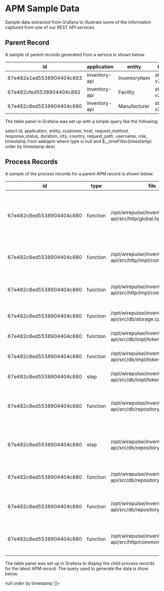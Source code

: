 # APM Sample Data
Sample data extracted from Grafana to illustrate some of the information captured from one of our REST
API services.

## Parent Record
A sample of parent records generated from a service is shown below.

| id                       | application   | entity        | host       | request_method | response_status | duration | city    | country       | request_path     | username | role      | timestamp               |
|--------------------------|---------------|---------------|------------|----------------|-----------------|----------|---------|---------------|------------------|----------|-----------|-------------------------|
| 67e482e1ed5538904404c883 | inventory-api | InventoryItem | stage-v2-1 | GET            | 200             | 7898004  | Chicago | United States | /inventory/item/ | rakesh   | superuser | 2025-03-26 17:42:41.092 |
| 67e482cfed5538904404c882 | inventory-api | Facility      | stage-v2-1 | GET            | 200             | 4526037  | Chicago | United States | /facility        | rakesh   | superuser | 2025-03-26 17:42:23.301 |
| 67e482c8ed5538904404c880 | inventory-api | Manufacturer  | stage-v2-1 | GET            | 200             | 94633057 | Chicago | United States | /manufacturer/   | rakesh   | superuser | 2025-03-26 17:42:16.740 |

The table panel in Grafana was set up with a simple query like the following:

<code-block lang="SQL">
select id, application, entity, customer, host, request_method, response_status, duration, city, country, 
  request_path, username, role, timestamp
from webapm
where type is null
and $__timeFilter(timestamp)
order by timestamp desc
</code-block>

## Process Records
A sample of the process records for a parent APM record is shown below.

<table class="table table-bordered table-hover table-condensed">
<thead><tr><th title="Field #1">id</th>
<th title="Field #2">type</th>
<th title="Field #3">file</th>
<th title="Field #4">function</th>
<th title="Field #5">line</th>
<th title="Field #6">caller_file</th>
<th title="Field #7">caller_function</th>
<th title="Field #8">caller_line</th>
<th title="Field #9">note</th>
<th title="Field #10">duration</th>
<th title="Field #11">timestamp</th>
</tr></thead>
<tbody><tr>
<td>67e482c8ed5538904404c880</td>
<td>function</td>
<td>/opt/wirepulse/inventory-api/src/http/global.hpp</td>
<td>wirepulse::http::Response wirepulse::http::global::retrieveAll(const spt::http2::framework::Request&amp;, std::span&lt;const std::__cxx11::basic_string&lt;char&gt; &gt;, spt::ilp::APMRecord&amp;, AuthFunction&amp;&amp;) [with Model = wirepulse::model::Manufacturer; AuthFunction = bool (*)(std::basic_string_view&lt;char&gt;, const wirepulse::model::JwtToken&amp;)]</td>
<td align="right">335</td>
<td>/opt/wirepulse/inventory-api/src/http/impl/manufacturer.cpp</td>
<td>wirepulse::http::addManufacturerRoutes(spt::http2::framework::Server&lt;Response&gt;&amp;)::&lt;lambda(const spt::http2::framework::RoutingRequest&amp;, auto:71&amp;&amp;)&gt; [with auto:71 = boost::container::flat_map&lt;std::basic_string_view&lt;char&gt;, std::basic_string_view&lt;char&gt; &gt;]</td>
<td align="right">142</td>
<td>List entities Manufacturer</td>
<td align="right">94608741</td>
<td>2025-03-26 17:42:16.740</td>
</tr>
<tr>
<td>67e482c8ed5538904404c880</td>
<td>function</td>
<td>/opt/wirepulse/inventory-api/src/http/impl/common.cpp</td>
<td>wirepulse::http::EntitiesQueryResponse wirepulse::http::parseQuery(const spt::http2::framework::Request&amp;, spt::ilp::APMRecord&amp;, const std::vector&lt;std::basic_string_view&lt;char&gt;, std::allocator&lt;std::basic_string_view&lt;char&gt; &gt; &gt;&amp;)</td>
<td align="right">183</td>
<td>/opt/wirepulse/inventory-api/src/http/global.hpp</td>
<td>wirepulse::http::Response wirepulse::http::global::retrieveAll(const spt::http2::framework::Request&amp;, std::span&lt;const std::__cxx11::basic_string&lt;char&gt; &gt;, spt::ilp::APMRecord&amp;, AuthFunction&amp;&amp;) [with Model = wirepulse::model::Manufacturer; AuthFunction = bool (*)(std::basic_string_view&lt;char&gt;, const wirepulse::model::JwtToken&amp;)]</td>
<td align="right">343</td>
<td> </td>
<td align="right">1007</td>
<td>2025-03-26 17:42:16.740</td>
</tr>
<tr>
<td>67e482c8ed5538904404c880</td>
<td>function</td>
<td>/opt/wirepulse/inventory-api/src/http/impl/common.cpp</td>
<td>wirepulse::http::AuthResponse wirepulse::http::authorise(const spt::http2::framework::Request&amp;, spt::ilp::APMRecord&amp;)</td>
<td align="right">84</td>
<td>/opt/wirepulse/inventory-api/src/http/global.hpp</td>
<td>wirepulse::http::Response wirepulse::http::global::retrieveAll(const spt::http2::framework::Request&amp;, std::span&lt;const std::__cxx11::basic_string&lt;char&gt; &gt;, spt::ilp::APMRecord&amp;, AuthFunction&amp;&amp;) [with Model = wirepulse::model::Manufacturer; AuthFunction = bool (*)(std::basic_string_view&lt;char&gt;, const wirepulse::model::JwtToken&amp;)]</td>
<td align="right">352</td>
<td> </td>
<td align="right">35761315</td>
<td>2025-03-26 17:42:16.740</td>
</tr>
<tr>
<td>67e482c8ed5538904404c880</td>
<td>function</td>
<td>/opt/wirepulse/inventory-api/src/db/storage.cpp</td>
<td>wirepulse::model::JwtToken::Ptr wirepulse::db::validateToken(std::string_view, spt::ilp::APMRecord&amp;)</td>
<td align="right">65</td>
<td> </td>
<td> </td>
<td align="right"></td>
<td> </td>
<td align="right">35754715</td>
<td>2025-03-26 17:42:16.740</td>
</tr>
<tr>
<td>67e482c8ed5538904404c880</td>
<td>function</td>
<td>/opt/wirepulse/inventory-api/src/db/impl/tokenrepository.cpp</td>
<td>wirepulse::model::JwtToken::Ptr wirepulse::db::impl::token(std::string_view, spt::ilp::APMRecord&amp;)</td>
<td align="right">159</td>
<td>/opt/wirepulse/inventory-api/src/db/storage.cpp</td>
<td>wirepulse::model::JwtToken::Ptr wirepulse::db::validateToken(std::string_view, spt::ilp::APMRecord&amp;)</td>
<td align="right">72</td>
<td>Retrieve token</td>
<td align="right">35750480</td>
<td>2025-03-26 17:42:16.740</td>
</tr>
<tr>
<td>67e482c8ed5538904404c880</td>
<td>function</td>
<td>/opt/wirepulse/inventory-api/src/db/impl/tokenrepository.cpp</td>
<td>std::optional&lt;bsoncxx::v_noabi::oid&gt; {anonymous}::ptoken::jwtToken(const wirepulse::model::JwtToken&amp;, spt::ilp::APMRecord&amp;)</td>
<td align="right">101</td>
<td>/opt/wirepulse/inventory-api/src/db/impl/tokenrepository.cpp</td>
<td>wirepulse::model::JwtToken::Ptr wirepulse::db::impl::token(std::string_view, spt::ilp::APMRecord&amp;)</td>
<td align="right">171</td>
<td>Retrieve JWT token</td>
<td align="right">35692425</td>
<td>2025-03-26 17:42:16.740</td>
</tr>
<tr>
<td>67e482c8ed5538904404c880</td>
<td>step</td>
<td>/opt/wirepulse/inventory-api/src/db/impl/tokenrepository.cpp</td>
<td>std::optional&lt;bsoncxx::v_noabi::oid&gt; {anonymous}::ptoken::jwtToken(const wirepulse::model::JwtToken&amp;, spt::ilp::APMRecord&amp;)</td>
<td align="right">113</td>
<td>/opt/wirepulse/inventory-api/src/db/impl/tokenrepository.cpp</td>
<td>std::optional&lt;bsoncxx::v_noabi::oid&gt; {anonymous}::ptoken::jwtToken(const wirepulse::model::JwtToken&amp;, spt::ilp::APMRecord&amp;)</td>
<td align="right">114</td>
<td> </td>
<td align="right">35676100</td>
<td>2025-03-26 17:42:16.740</td>
</tr>
<tr>
<td>67e482c8ed5538904404c880</td>
<td>function</td>
<td>/opt/wirepulse/inventory-api/src/db/repository.hpp</td>
<td>std::tuple&lt;short int, std::optional&lt;wirepulse::model::Entities&lt;Model&gt; &gt; &gt; wirepulse::db::query(bsoncxx::v_noabi::document::value, const wirepulse::model::EntitiesQuery&amp;, spt::ilp::APMRecord&amp;) [with M = wirepulse::model::Manufacturer]</td>
<td align="right">639</td>
<td>/opt/wirepulse/inventory-api/src/http/global.hpp</td>
<td>wirepulse::http::Response wirepulse::http::global::retrieveAll(const spt::http2::framework::Request&amp;, std::span&lt;const std::__cxx11::basic_string&lt;char&gt; &gt;, spt::ilp::APMRecord&amp;, AuthFunction&amp;&amp;) [with Model = wirepulse::model::Manufacturer; AuthFunction = bool (*)(std::basic_string_view&lt;char&gt;, const wirepulse::model::JwtToken&amp;)]</td>
<td align="right">386</td>
<td> </td>
<td align="right">58551917</td>
<td>2025-03-26 17:42:16.776</td>
</tr>
<tr>
<td>67e482c8ed5538904404c880</td>
<td>step</td>
<td>/opt/wirepulse/inventory-api/src/db/repository.hpp</td>
<td>std::tuple&lt;short int, std::optional&lt;wirepulse::model::Entities&lt;Model&gt; &gt; &gt; wirepulse::db::query(bsoncxx::v_noabi::document::value, const wirepulse::model::EntitiesQuery&amp;, spt::ilp::APMRecord&amp;) [with M = wirepulse::model::Manufacturer]</td>
<td align="right">663</td>
<td>/opt/wirepulse/inventory-api/src/db/repository.hpp</td>
<td>std::tuple&lt;short int, std::optional&lt;wirepulse::model::Entities&lt;Model&gt; &gt; &gt; wirepulse::db::query(bsoncxx::v_noabi::document::value, const wirepulse::model::EntitiesQuery&amp;, spt::ilp::APMRecord&amp;) [with M = wirepulse::model::Manufacturer]</td>
<td align="right">665</td>
<td> </td>
<td align="right">51710399</td>
<td>2025-03-26 17:42:16.776</td>
</tr>
<tr>
<td>67e482c8ed5538904404c880</td>
<td>function</td>
<td>/opt/wirepulse/inventory-api/src/db/repository.hpp</td>
<td>std::tuple&lt;short int, int&gt; wirepulse::db::count(bsoncxx::v_noabi::document::view, spt::ilp::APMRecord&amp;) [with M = wirepulse::model::Manufacturer]</td>
<td align="right">50</td>
<td>/opt/wirepulse/inventory-api/src/db/repository.hpp</td>
<td>std::tuple&lt;short int, std::optional&lt;wirepulse::model::Entities&lt;Model&gt; &gt; &gt; wirepulse::db::query(bsoncxx::v_noabi::document::value, const wirepulse::model::EntitiesQuery&amp;, spt::ilp::APMRecord&amp;) [with M = wirepulse::model::Manufacturer]</td>
<td align="right">697</td>
<td> </td>
<td align="right">5138666</td>
<td>2025-03-26 17:42:16.828</td>
</tr>
<tr>
<td>67e482c8ed5538904404c880</td>
<td>function</td>
<td>/opt/wirepulse/inventory-api/src/db/repository.hpp</td>
<td>std::tuple&lt;short int, std::optional&lt;bsoncxx::v_noabi::oid&gt; &gt; wirepulse::db::lastId(bsoncxx::v_noabi::document::view, bsoncxx::v_noabi::document::value&amp;&amp;, bsoncxx::v_noabi::document::value&amp;&amp;, spt::ilp::APMRecord&amp;) [with M = wirepulse::model::Manufacturer]</td>
<td align="right">82</td>
<td>/opt/wirepulse/inventory-api/src/db/repository.hpp</td>
<td>std::tuple&lt;short int, std::optional&lt;wirepulse::model::Entities&lt;Model&gt; &gt; &gt; wirepulse::db::query(bsoncxx::v_noabi::document::value, const wirepulse::model::EntitiesQuery&amp;, spt::ilp::APMRecord&amp;) [with M = wirepulse::model::Manufacturer]</td>
<td align="right">705</td>
<td> </td>
<td align="right">1676136</td>
<td>2025-03-26 17:42:16.833</td>
</tr>
<tr>
<td>67e482c8ed5538904404c880</td>
<td>function</td>
<td>/opt/wirepulse/inventory-api/src/http/common.hpp</td>
<td>void wirepulse::http::output(const spt::http2::framework::Request&amp;, Response&amp;, const M&amp;, spt::ilp::APMRecord&amp;) [with M = wirepulse::model::Entities&lt;wirepulse::model::Manufacturer&gt;]</td>
<td align="right">52</td>
<td>/opt/wirepulse/inventory-api/src/http/global.hpp</td>
<td>wirepulse::http::Response wirepulse::http::global::retrieveAll(const spt::http2::framework::Request&amp;, std::span&lt;const std::__cxx11::basic_string&lt;char&gt; &gt;, spt::ilp::APMRecord&amp;, AuthFunction&amp;&amp;) [with Model = wirepulse::model::Manufacturer; AuthFunction = bool (*)(std::basic_string_view&lt;char&gt;, const wirepulse::model::JwtToken&amp;)]</td>
<td align="right">404</td>
<td> </td>
<td align="right">242595</td>
<td>2025-03-26 17:42:16.834</td>
</tr>
</tbody></table>

The table panel was set up in Grafana to display the child process records for the latest
APM record.  The query used to generate the data is show below.

<code-block lang="SQL">
<![CDATA[
with latest as 
(select id from webapm where type is null order by timestamp desc limit 1)
select webapm.id, type, file, function, line, caller_file, caller_function, caller_line, note, duration, timestamp
from webapm
inner join latest on webapm.id = latest.id
where type <> null
order by timestamp
]]>
</code-block>